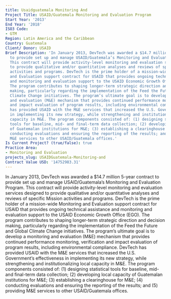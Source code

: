 ```yaml
---
title: Usaidguatemala Monitoring And
Project Title: USAID/Guatemala Monitoring and Evaluation Program
Start Year: '2013'
End Year: '2018'
ISO3 Code:
- GTM
Region: Latin America and the Caribbean
Country: Guatemala
Client/ Donor: USAID
Brief Description: 'In January 2013, DevTech was awarded a $14.7 million 5-year contract
  to provide set up and manage USAID/Guatemala’s Monitoring and Evaluation Program.
  This contract will provide activity-level monitoring and evaluation services designed
  to provide qualitative and/or quantitative analyses and reviews of specific Mission
  activities and programs. DevTech is the prime holder of a mission-wide Monitoring
  and Evaluation support contract for USAID that provides ongoing technical assistance
  and monitoring and evaluation support to the USAID Economic Growth Office (EGO).
  The program contributes to shaping longer-term strategic direction and decision
  making, particularly regarding the implementation of the Feed the Future and Global
  Climate Change initiatives. The program’s ultimate goal is to develop a monitoring
  and evaluation (M&E) mechanism that provides continued performance monitoring, verification
  and impact evaluation of program results, including environmental compliance. DevTech
  has provided USAID with the M&E services that increased the U.S. Government’s effectiveness
  in implementing its new strategy, while strengthening and institutionalizing local
  capacity in M&E. The program components consisted of: (1) designing statistical
  tools for baseline, mid- and final-term data collection; (2) developing local capacity
  of Guatemalan institutions for M&E; (3) establishing a clearinghouse for M&E; (4)
  conducting evaluations and ensuring the reporting of the results; and (5) providing
  M&E services to other USAID/Guatemala offices.'
Is Current Project? (true/false): true
Practice Area:
- Monitoring and Evaluation
projects_slug: USAIDGuatemala-Monitoring-and
Contract Value USD: '14752983.31'
---
```


In January 2013, DevTech was awarded a $14.7 million 5-year contract to provide set up and manage USAID/Guatemala’s Monitoring and Evaluation Program. This contract will provide activity-level monitoring and evaluation services designed to provide qualitative and/or quantitative analyses and reviews of specific Mission activities and programs. DevTech is the prime holder of a mission-wide Monitoring and Evaluation support contract for USAID that provides ongoing technical assistance and monitoring and evaluation support to the USAID Economic Growth Office (EGO). The program contributes to shaping longer-term strategic direction and decision making, particularly regarding the implementation of the Feed the Future and Global Climate Change initiatives. The program’s ultimate goal is to develop a monitoring and evaluation (M&E) mechanism that provides continued performance monitoring, verification and impact evaluation of program results, including environmental compliance. DevTech has provided USAID with the M&E services that increased the U.S. Government’s effectiveness in implementing its new strategy, while strengthening and institutionalizing local capacity in M&E. The program components consisted of: (1) designing statistical tools for baseline, mid- and final-term data collection; (2) developing local capacity of Guatemalan institutions for M&E; (3) establishing a clearinghouse for M&E; (4) conducting evaluations and ensuring the reporting of the results; and (5) providing M&E services to other USAID/Guatemala offices.